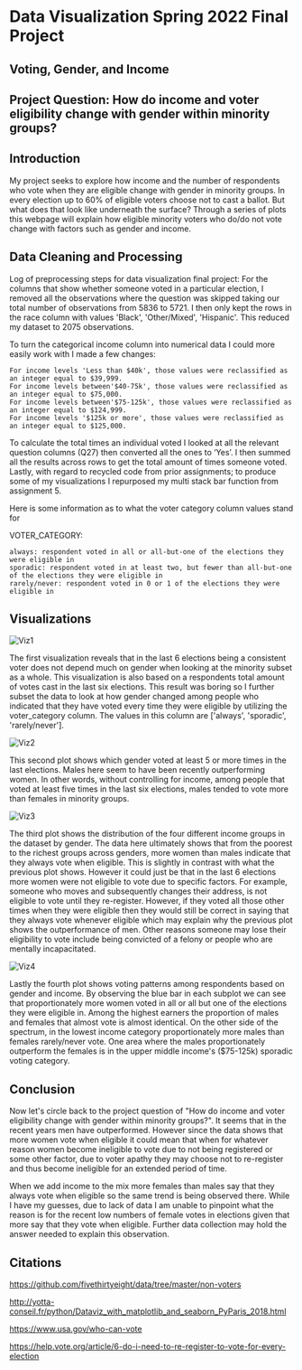 # Data Visualization Spring 2022 Final Project
## Voting, Gender, and Income

## Project Question: How do income and voter eligibility change with gender within minority groups?

## Introduction

My project seeks to explore how income and the number of respondents who vote when they are eligible change with 
gender in minority groups. 
In every election up to 60% of eligible voters choose not to cast a ballot. But what does that look like underneath the surface? Through a series of plots
this webpage will explain how eligible minority voters who do/do not vote change with factors such as gender and income. 


## Data Cleaning and Processing

Log of preprocessing steps for data visualization final project:
For the columns that show whether someone voted in a particular election, I removed 
all the observations where the question was skipped taking our total number of 
observations from 5836 to 5721. I then only kept the rows in the race column with 
values 'Black', 'Other/Mixed', 'Hispanic'. This reduced my dataset to 2075 observations.

To turn the categorical income column into numerical data I could more easily work with 
I made a few changes: 


    For income levels 'Less than $40k', those values were reclassified as an integer equal to $39,999.
    For income levels between'$40-75k', those values were reclassified as an integer equal to $75,000.
    For income levels between'$75-125k', those values were reclassified as an integer equal to $124,999.
    For income levels '$125k or more', those values were reclassified as an integer equal to $125,000.

To calculate the total times an individual voted I looked at all the relevant question  columns (Q27) then converted all the ones to ‘Yes’. I then summed all the results across rows to get the total amount of times someone voted. Lastly, with regard to recycled code from prior assignments; to produce some of my visualizations I repurposed my multi stack bar function from assignment 5.

Here is some information as to what the voter category column values stand for

VOTER_CATEGORY:


    always: respondent voted in all or all-but-one of the elections they were eligible in
    sporadic: respondent voted in at least two, but fewer than all-but-one of the elections they were eligible in
    rarely/never: respondent voted in 0 or 1 of the elections they were eligible in



## Visualizations

![Viz1](Viz1.png)

The first visualization reveals that in the last 6 elections being a consistent voter does not 
depend much on gender when looking at the minority subset as a whole. This visualization is also based on a respondents total amount of votes cast in the last six elections. 
This result was boring so I further subset the data to look at how gender changed among people who indicated that 
they have voted every time they were eligible by utilizing the voter_category column. The 
values in this column are ['always', 'sporadic', 'rarely/never']. 

![Viz2](Viz2.png)

This second plot shows which gender voted at least 5 or more times in the last elections. Males here seem to have been recently outperforming women.
In other words, without controlling for income, among people that voted at least five times in the last six elections, 
males tended to vote more than females in minority groups. 

![Viz3](Viz3.png)

The third plot shows the distribution of the four different income groups in the dataset by gender. The data here ultimately shows that from the poorest 
to the richest groups across genders, more women than males indicate that they always vote when eligible. This is slightly in contrast with what the previous plot shows. However it could just be that in the last 6 elections more women were not eligible to vote due to specific factors.
For example, someone who moves and subsequently changes their address, is not eligible to vote until they re-register.
However, if they voted all those other times when they were eligible then they would still be correct in saying that they always vote whenever eligible which may explain why the previous plot shows the outperformance of men. Other reasons someone may lose their eligibility to vote include being convicted of a felony or people who are mentally incapacitated.

![Viz4](Viz4.png)

Lastly the fourth plot shows voting patterns among respondents based on gender and income. By observing the blue bar in each subplot we can see that proportionately more women voted in all or all but one of the elections they were eligible in. Among the highest earners the proportion of males and females that almost vote is almost identical. 
On the other side of the spectrum, in the lowest income category proportionately more males than females rarely/never vote. One area where the males proportionately outperform the females is in the upper middle income's ($75-125k) sporadic voting category.

## Conclusion

Now let's circle back to the project question of "How do income and voter eligibility change with gender within minority groups?". 
It seems that in the recent years men have outperformed. However since the data shows that more women vote when eligible it could mean that when for whatever reason women become ineligible to vote due to not being registered or some other factor, due to voter apathy they may choose not to re-register and thus become ineligible for an extended period of time.

When we add income to the mix more females than males say that they always vote when eligible so the same trend is being observed there. While I have my guesses, due to lack of data I am unable to pinpoint what the reason is for the recent low numbers of female votes in elections given that more say that they vote when eligible. Further data collection may hold the answer needed to explain this observation.

## Citations
https://github.com/fivethirtyeight/data/tree/master/non-voters

http://yotta-conseil.fr/python/Dataviz_with_matplotlib_and_seaborn_PyParis_2018.html

https://www.usa.gov/who-can-vote

https://help.vote.org/article/6-do-i-need-to-re-register-to-vote-for-every-election

